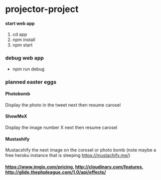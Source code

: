 # projector-project

#### start web app
1. cd app 
2. npm install
3. npm start

### debug web app
- npm run debug
 

### planned easter eggs

#### Photobomb
  Display the photo in the tweet next then resume carosel

#### ShowMeX
  Display the image number X next then resume carosel
  
#### Mustashify 
  Mustacshify the next image on the corosel or photo bomb (note maybe a free heroku instance that is sleeping https://mustachify.me/)
  
#### https://www.imgix.com/pricing, http://cloudinary.com/features, http://glide.thephpleague.com/1.0/api/effects/

